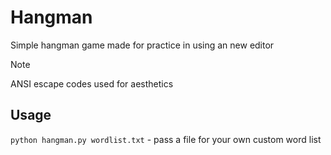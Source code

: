 # Hangman

Simple hangman game made for practice in using an new editor

> [!Note]  
> ANSI escape codes used for aesthetics

## Usage

`python hangman.py wordlist.txt` - pass a file for your own custom word list
